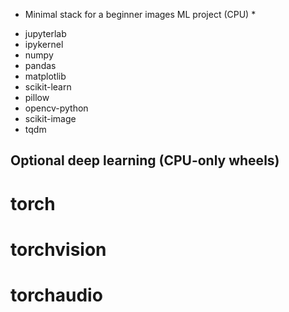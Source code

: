 * Minimal stack for a beginner images ML project (CPU) *
- jupyterlab
- ipykernel
- numpy
- pandas
- matplotlib
- scikit-learn
- pillow
- opencv-python
- scikit-image
-  tqdm
## Optional deep learning (CPU-only wheels)
# torch
# torchvision
# torchaudio
